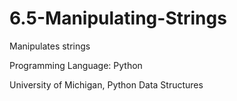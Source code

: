 # 6.5-Manipulating-Strings

Manipulates strings

Programming Language: Python

University of Michigan, Python Data Structures
